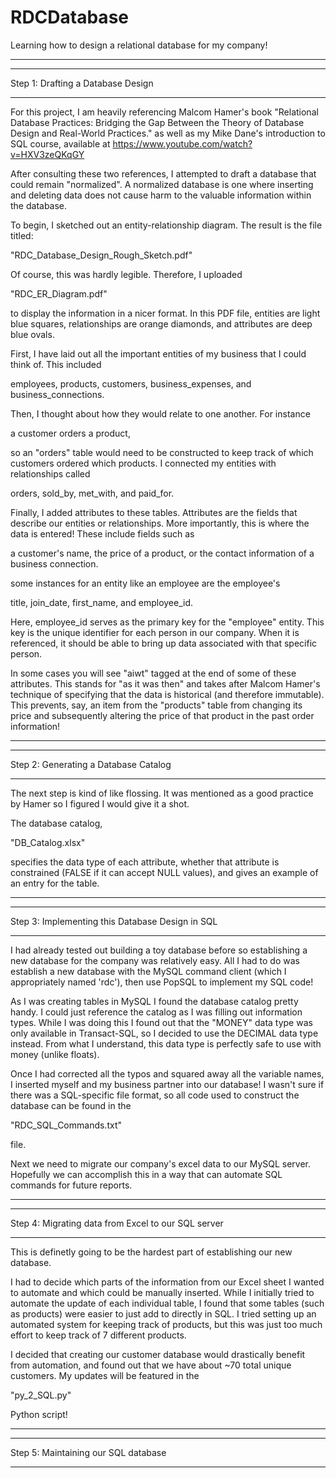 # RDCDatabase
Learning how to design a relational database for my company!

---------------------------------------------------------------
*** *** *** *** *** *** *** *** *** *** *** *** *** *** *** *** 
Step 1: Drafting a Database Design
*** *** *** *** *** *** *** *** *** *** *** *** *** *** *** *** 

For this project, I am heavily referencing Malcom Hamer's book
"Relational Database Practices: Bridging the Gap Between the
Theory of Database Design and Real-World Practices." as well
as my Mike Dane's introduction to SQL course, available at
https://www.youtube.com/watch?v=HXV3zeQKqGY

After consulting these two references, I attempted to draft
a database that could remain "normalized". A normalized 
database is one where inserting and deleting data does not
cause harm to the valuable information within the database.

To begin, I sketched out an entity-relationship diagram.
The result is the file titled:  

"RDC_Database_Design_Rough_Sketch.pdf"

Of course, this was hardly legible. Therefore, I uploaded

"RDC_ER_Diagram.pdf"

to display the information in a nicer format. In this PDF
file, entities are light blue squares, relationships are
orange diamonds, and attributes are deep blue ovals.

First, I have laid out all the important entities of my business
that I could think of. This included

employees,
products,
customers,
business_expenses, and
business_connections.

Then, I thought about how they would relate to one another. 
For instance

a customer orders a product,

so an "orders" table would need to be constructed to keep track
of which customers ordered which products. I connected my entities
with relationships called

orders,
sold_by,
met_with, and
paid_for.


Finally, I added attributes to these tables. Attributes 
are the fields that describe our entities or relationships. 
More importantly, this is where the data is entered!
These include fields such as

a customer's name, 
the price of a product, or
the contact information of a business connection.

some instances for an entity like an employee are the 
employee's 

title,
join_date,
first_name, and
employee_id.

Here, employee_id serves as the primary key for the "employee"
entity. This key is the unique identifier for each person
in our company. When it is referenced, it should be able to
bring up data associated with that specific person.

In some cases you will see "aiwt" tagged at the end of some of
these attributes. This stands for "as it was then" and 
takes after Malcom Hamer's technique of specifying that the data
is historical (and therefore immutable). This prevents, say, 
an item from the "products" table from changing its price and 
subsequently altering the price of that product in the past order 
information! 



---------------------------------------------------------------
*** *** *** *** *** *** *** *** *** *** *** *** *** *** *** *** 
Step 2: Generating a Database Catalog
*** *** *** *** *** *** *** *** *** *** *** *** *** *** *** *** 

The next step is kind of like flossing. It was mentioned as a
good practice by Hamer so I figured I would give it a shot.

The database catalog,

"DB_Catalog.xlsx"

specifies the data type of each attribute, whether that 
attribute is constrained (FALSE if it can accept NULL values), 
and gives an example of an entry for the table. 

---------------------------------------------------------------
*** *** *** *** *** *** *** *** *** *** *** *** *** *** *** *** 
Step 3: Implementing this Database Design in SQL
*** *** *** *** *** *** *** *** *** *** *** *** *** *** *** *** 

I had already tested out building a toy database before so 
establishing a new database for the company was relatively
easy. All I had to do was establish a new database with the 
MySQL command client (which I appropriately named 'rdc'), then
use PopSQL to implement my SQL code!

As I was creating tables in MySQL I found the database
catalog pretty handy. I could just reference the catalog 
as I was filling out information types. While I was doing this
I found out that the "MONEY" data type was only available in
Transact-SQL, so I decided to use the DECIMAL data type instead.
From what I understand, this data type is perfectly safe to use
with money (unlike floats).

Once I had corrected all the typos and squared away all the 
variable names, I inserted myself and my business partner into
our database! I wasn't sure if there was a SQL-specific file
format, so all code used to construct the database can be 
found in the 

"RDC_SQL_Commands.txt" 

file.

Next we need to migrate our company's excel data to our MySQL 
server. Hopefully we can accomplish this in a way that can
automate SQL commands for future reports.

---------------------------------------------------------------
*** *** *** *** *** *** *** *** *** *** *** *** *** *** *** *** 
Step 4: Migrating data from Excel to our SQL server
*** *** *** *** *** *** *** *** *** *** *** *** *** *** *** *** 

This is definetly going to be the hardest part of establishing 
our new database.

I had to decide which parts of the information from our Excel
sheet I wanted to automate and which could be manually inserted. 
While I initially tried to automate the update of each individual 
table, I found that some tables (such as products) were easier to
just add to directly in SQL. I tried setting up an automated system 
for keeping track of products, but this was just too much effort to
keep track of 7 different products.

I decided that creating our customer database would drastically
benefit from automation, and found out that we have about ~70 total
unique customers. My updates will be featured in the

"py_2_SQL.py"

Python script!

---------------------------------------------------------------
*** *** *** *** *** *** *** *** *** *** *** *** *** *** *** *** 
Step 5: Maintaining our SQL database
*** *** *** *** *** *** *** *** *** *** *** *** *** *** *** *** 

